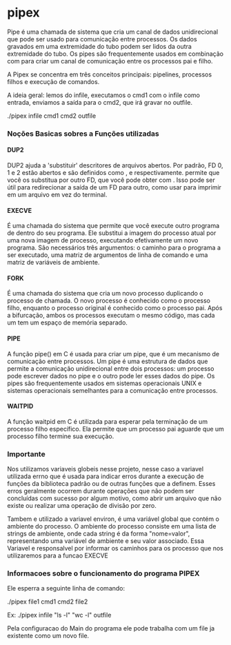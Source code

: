 # pipex

<p> Pipe é uma chamada de sistema que cria um canal de dados unidirecional que pode ser usado para comunicação entre processos. Os dados gravados em uma extremidade do tubo podem ser lidos da outra extremidade do tubo. Os pipes são frequentemente usados em combinação com para criar um canal de comunicação entre os processos pai e filho.</p>
<p> A Pipex se concentra em três conceitos principais: pipelines, processos filhos e execução de comandos.</p>
<p>A ideia geral: lemos do infile, executamos o cmd1 com o infile como entrada, enviamos a saída para o cmd2, que irá gravar no outfile.</p>
<p>./pipex infile cmd1 cmd2 outfile</p>

<h3>Noções Basicas sobres a Funções utilizadas</h3>
<h4>DUP2</h4>
<p>DUP2  ajuda a 'substituir' descritores de arquivos abertos. Por padrão, FD 0, 1 e 2 estão abertos e são definidos como , e respectivamente. permite que você os substitua por outro FD, que você pode obter com . Isso pode ser útil para redirecionar a saída de um FD para outro, como usar para imprimir em um arquivo em vez do terminal.</p>

<h4>EXECVE</h4>
<p>É uma chamada do sistema que permite que você execute outro programa de dentro do seu programa. Ele substitui a imagem do processo atual por uma nova imagem de processo, executando efetivamente um novo programa. São necessários três argumentos: o caminho para o programa a ser executado, uma matriz de argumentos de linha de comando e uma matriz de variáveis de ambiente.</p>

<h4>FORK</h4>
<p>É uma chamada do sistema que cria um novo processo duplicando o processo de chamada. O novo processo é conhecido como o processo filho, enquanto o processo original é conhecido como o processo pai. Após a bifurcação, ambos os processos executam o mesmo código, mas cada um tem um espaço de memória separado.</p>

<h4>PIPE</h4>
<p>A função pipe() em C é usada para criar um pipe, que é um mecanismo de comunicação entre processos. Um pipe é uma estrutura de dados que permite a comunicação unidirecional entre dois processos: um processo pode escrever dados no pipe e o outro pode ler esses dados do pipe. Os pipes são frequentemente usados em sistemas operacionais UNIX e sistemas operacionais semelhantes para a comunicação entre processos.</p>

<h4>WAITPID</h4>
<p>A função waitpid em C é utilizada para esperar pela terminação de um processo filho específico. Ela permite que um processo pai aguarde que um processo filho termine sua execução.</p>

<h3>Importante</h3>
<p>Nos utilizamos variaveis globeis nesse projeto, nesse caso a variavel utilizada errno que é usada para indicar erros durante a execução de funções da biblioteca padrão ou de outras funções que a definem. Esses erros geralmente ocorrem durante operações que não podem ser concluídas com sucesso por algum motivo, como abrir um arquivo que não existe ou realizar uma operação de divisão por zero.</p>
<p>Tambem e utilizado a variavel environ, é uma variável global que contém o ambiente do processo. O ambiente do processo consiste em uma lista de strings de ambiente, onde cada string é da forma "nome=valor", representando uma variável de ambiente e seu valor associado. Essa Variavel e responsalvel por informar os caminhos para os processo que nos utilizaremos para a funcao EXECVE</p>

<h3>Informacoes sobre o funcionamento do programa PIPEX</h3>
<p>Ele esperra a seguinte linha de comando:</p>
<p>./pipex file1 cmd1 cmd2 file2</p>
<p>Ex:  ./pipex infile "ls -l" "wc -l" outfile</p>
<p>Pela configuracao do Main do programa ele pode trabalha com um file ja existente como um novo file.</p>
